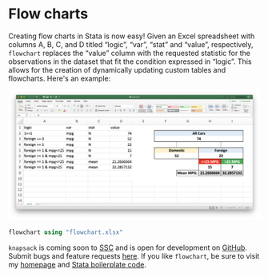 # Flow charts

Creating flow charts in Stata is now easy! Given an Excel spreadsheet with columns A, B, C, and D titled “logic”, “var”, “stat” and “value”, respectively, `flowchart` replaces the “value” column with the requested statistic for the observations in the dataset that fit the condition expressed in “logic”. This allows for the creation of dynamically updating custom tables and flowcharts. Here's an example:

![Making QR codes with Stata](/img/flowchart.png)

```stata
flowchart using "flowchart.xlsx"
```

`knapsack` is coming soon to [SSC](https://ideas.repec.org/) and is open for development on [GitHub](https://github.com/bbdaniels/flowchart). Submit bugs and feature requests [here](https://github.com/bbdaniels/flowchart/issues). If you like `flowchart`, be sure to visit my [homepage](http://bbdaniels.github.io) and [Stata boilerplate code](https://gist.github.com/bbdaniels/a3c9f9416f1d16d6f3c6e8cf371f1d89).
